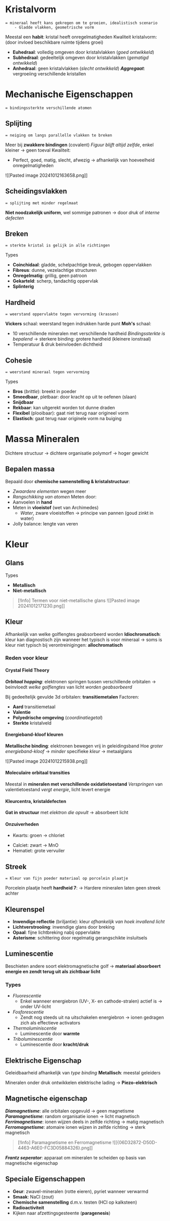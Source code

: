 # Kristalvorm
	= mineraal heeft kans gekregen om te groeien, idealistisch scenario
		- Gladde vlakken, geometrische vorm
Meestal een **habit**: kristal heeft onregelmatigheden
Kwaliteit kristalvorm: (door invloed beschikbare ruimte tijdens groei)
- **Euhedraal**: volledig omgeven door kristalvlakken (*goed ontwikkeld*)
- **Subhedraal**: gedeeltelijk omgeven door kristalvlakken (*gematigd ontwikkeld*)
- **Anhedraal**: geen kristalvlakken (*slecht ontwikkeld*)
***Aggregaat***: vergroeiing verschillende kristallen
# Mechanische Eigenschappen
	= bindingssterkte verschillende atomen
## Splijting
	= neiging om langs parallelle vlakken te breken
Meer bij **zwakkere bindingen** (covalent)
*Figuur blijft altijd zelfde*, enkel kleiner -> geen toeval
Kwaliteit:
- Perfect, goed, matig, slecht, afwezig
	-> afhankelijk van hoeveelheid onregelmatigheden
	
![[Pasted image 20241012163658.png]]
## Scheidingsvlakken
	= splijting met minder regelmaat
**Niet noodzakelijk uniform**, wel sommige patronen
	-> door *druk* of *interne defecten*
## Breken
	= sterkte kristal is gelijk in alle richtingen
Types
- **Coinchidaal**: gladde, schelpachtige breuk, gebogen oppervlakken
- **Fibreus**: dunne, vezelachtige structuren
- **Onregelmatig**: grillig, geen patroon
- **Gekarteld**: scherp, tandachtig oppervlak
- **Splinterig**
## Hardheid
	= weerstand oppervlakte tegen vervorming (krassen)
**Vickers** schaal: weerstand tegen indrukken harde punt
**Moh's** schaal:
- 10 verschillende mineralen met verschillende hardheid
*Bindingssterkte is bepalend* -> sterkere binding: grotere hardheid (kleinere ionstraal)
- Temperatuur & druk beinvloeden dichtheid
## Cohesie
	= weerstand mineraal tegen vervorming
Types
- **Bros** (*brittle*): breekt in poeder
- **Smeedbaar**, pletbaar: door kracht op uit te oefenen (slaan)
- **Snijdbaar**
- **Rekbaar**: kan uitgerekt worden tot dunne draden
- **Flexibel** (plooibaar): gaat niet terug naar origineel vorm 
- **Elastisch**: gaat terug naar originele vorm na buiging
# Massa Mineralen
Dichtere structuur -> dichtere organisatie polymorf -> hoger gewicht
## Bepalen massa
Bepaald door **chemische samenstelling & kristalstructuur**:
- *Zwaardere elementen* wegen meer
- *Rangschikking van atomen*
Meten door:
- Aanvoelen in **hand**
- Meten in **vloeistof** (wet van Archimedes)
	- *Water*, zware vloeistoffen
		-> principe van pannen (goud zinkt in water)
- Jolly balance: lengte van veren
# Kleur
## Glans
Types
- **Metallisch**
- **Niet-metallisch**

> [!Info] Termen voor niet-metallische glans
> ![[Pasted image 20241012171230.png]]
## Kleur
Afhankelijk van welke golflengtes geabsorbeerd worden
**Idiochromatisch**: kleur kan diagnostisch zijn wanneer het typisch is voor mineraal
-> soms is kleur niet typisch bij verontreinigingen: **allochromatisch**
### Reden voor kleur

#### Crystal Field Theory
***Orbitaal hopping***:  elektronen springen tussen verschillende orbitalen 
-> beinvloedt *welke golflengtes* van licht *worden geabsorbeerd*

Bij gedeeltelijk gevulde 3d orbitalen: **transitiemetalen**
Factoren:
- **Aard** transitiemetaal
- **Valentie**
- **Polyedrische omgeving** (*coordinatiegetal*)
- **Sterkte** kristalveld
#### Energieband-kloof kleuren
**Metallische binding**: elektronen bewegen vrij in geleidingsband
Hoe *groter energieband-kloof* -> *minder* specifieke *kleur*
-> metaalglans

![[Pasted image 20241012215938.png]]
#### Moleculaire orbitaal transities
Meestal in **mineralen met verschillende oxidatietoestand**
*Verspringen* van valentietoestand *vergt energie*, licht levert energie
#### Kleurcentra, kristaldefecten
**Gat in  structuur** met *elektron die opvult*
-> absorbeert licht
#### Onzuiverheden
- Kwarts: groen -> chloriet  
* Calciet: zwart -> MnO  
* Hematiet: grote vervuiler
## Streek
	= Kleur van fijn poeder materiaal op porcelein plaatje
Porcelein plaatje heeft **hardheid 7**:
	-> Hardere mineralen laten geen streek achter
## Kleurenspel
- **Inwendige reflectie** (briljantie): kleur *afhankelijk van hoek invallend licht*
- **Lichtverstrooiing**: inwendige glans door breking
- **Opaal**: fijne lichtbreking nabij oppervlakte
- **Asterisme**: schittering door regelmatig gerangschikte insluitsels
## Luminescentie
Beschieten andere soort elektromagnetische golf
-> **materiaal absorbeert energie en zendt terug uit als zichtbaar licht**
### Types
- *Fluorescentie*
	- Enkel wanneer energiebron (UV-, X- en cathode-stralen) actief is
		-> onder UV-licht
- *Fosforescentie*
	- Zendt nog steeds uit na uitschakelen energiebron
		-> ionen gedragen zich als effectieve activators
- *Thermoluminiscentie*
	- Luminescentie door **warmte**
- *Triboluminescentie*
	- Luminescentie door **kracht/druk**

## Elektrische Eigenschap
Geleidbaarheid afhankelijk van *type binding*
**Metallisch**: meestal geleiders

Mineralen onder druk ontwikkelen elektrische lading
-> **Piezo-elektrisch**

## Magnetische eigenschap
***Diamagnetisme***: alle orbitalen opgevuld -> geen magnetisme
***Paramagnetisme***: random organisatie ionen -> licht magnetisch
***Ferrimagnetisme***: ionen wijzen deels in zelfde richting -> matig magnetisch
***Ferromagnetisme***: atomaire ionen wijzen in zelfde richting -> sterk magnetisch

>[!Info] Paramagnetisme en Ferromagnetisme
>![[{06D32872-D50D-4463-A6E0-FC3D05884326}.png]]

***Frantz seperator***: apparaat om mineralen te scheiden op basis van magnetische eigenschap

## Speciale Eigenschappen
- **Geur**: zwavel-mineralen (rotte eieren), pyriet wanneer verwarmd
- **Smaak**: NaCl (zout)
- **Chemische samenstelling** d.m.v. testen (HCl op kalksteen)
- **Radioactiviteit**
- Kijken naar afzettingsgesteente (**paragenesis**)